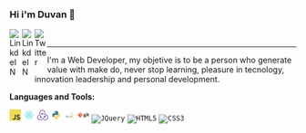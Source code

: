 ### Hi i'm Duvan 👋

<a target="_blank" href="https://www.linkedin.com/in/duv%C3%A1n-moreno-cardona-767513171/">
  <img align="left" alt="LinkdeIN" width="22px" src="https://www.flaticon.com/svg/vstatic/svg/174/174857.svg?token=exp=1614463069~hmac=b168566c0364dd15023a3c5763472481" />
</a>
<a target="_blank" href="https://dev.to/duvanmorenocardona">
  <img align="left" alt="LinkdeIN" width="22px" src="https://cdn4.iconfinder.com/data/icons/logos-and-brands-1/512/84_Dev_logo_logos-512.png" />
</a>
<a target="_blank" href="https://twitter.com/DuvanMorenoCar1">
  <img align="left" alt="Twitter" width="22px" src="https://www.flaticon.com/svg/vstatic/svg/174/174876.svg?token=exp=1614463146~hmac=b58510c76f5f46095398fc6df1e7addc" />
</a>



</br>

----

I'm a Web Developer, my objetive is to be a person who generate value with make do, never stop learning, pleasure in tecnology, innovation leadership and personal development.

**Languages and Tools:**

<code><img height="20" title="Javascript" src="https://raw.githubusercontent.com/github/explore/80688e429a7d4ef2fca1e82350fe8e3517d3494d/topics/javascript/javascript.png"></code>
<code><img height="20" title="React" src="https://raw.githubusercontent.com/github/explore/80688e429a7d4ef2fca1e82350fe8e3517d3494d/topics/react/react.png"></code>
<code><img height="20" title="Redux" src="https://raw.githubusercontent.com/github/explore/80688e429a7d4ef2fca1e82350fe8e3517d3494d/topics/redux/redux.png"></code>
<code><img height="20" title="Python" src="https://raw.githubusercontent.com/github/explore/80688e429a7d4ef2fca1e82350fe8e3517d3494d/topics/python/python.png"></code>
<code><img height="20" title="MySQL" src="https://raw.githubusercontent.com/github/explore/80688e429a7d4ef2fca1e82350fe8e3517d3494d/topics/mysql/mysql.png"></code>
<code><img height="20" title="Git" src="https://raw.githubusercontent.com/github/explore/80688e429a7d4ef2fca1e82350fe8e3517d3494d/topics/git/git.png"></code>
<code><img height="20" title="JQuery" src="https://icons-for-free.com/iconfiles/png/512/logo+icon-1320190791807406540.png"></code>
<code><img height="20" title="HTML5" src="https://icons-for-free.com/iconfiles/png/512/develop+html+language+layout+markup+programming+icon-1320165729268863150.png"></code>
<code><img height="20" title="CSS3" src="https://cdn.pixabay.com/photo/2017/08/05/11/16/logo-2582747_960_720.png"></code>

<!--
**DuvanMorenoCardona/DuvanMorenoCardona** is a ✨ _special_ ✨ repository because its `README.md` (this file) appears on your GitHub profile.

Here are some ideas to get you started:

- 🔭 I’m currently working on ...
- 🌱 I’m currently learning ...
- 👯 I’m looking to collaborate on ...
- 🤔 I’m looking for help with ...
- 💬 Ask me about ...
- 📫 How to reach me: ...
- 😄 Pronouns: ...
- ⚡ Fun fact: ...
-->
